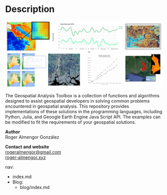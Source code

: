 # Description 
<p align="center">
      <img src="bio.png" alt="Centered Image">
      <br>
      </p>

The Geospatial Analysis Toolbox is a collection of functions and algorithms designed to assist geospatial developers in solving common problems encountered in geospatial analysis. This repository provides implementations of these solutions in the programming languages, including Python, Julia, and Geoogle Earth Engine Java Script API. The examples can be modified to fit the requirements of your geospatial solutions.

**Author**<br>
Roger Almengor González

**Contact and website**<br>
rogeralmengor@gmail.com<br>
[roger-almengor.xyz](https://roger-almengor.xyz/)

nav:
  - index.md
  - Blog:
    - blog/index.md